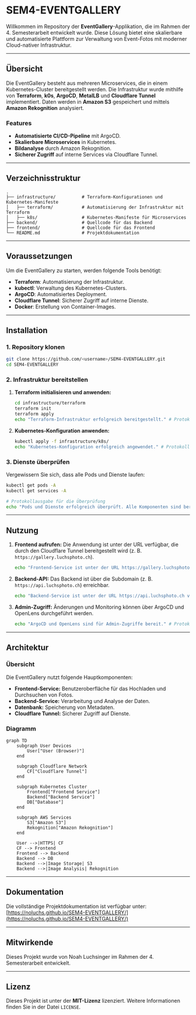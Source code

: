 # SEM4-EVENTGALLERY

Willkommen im Repository der **EventGallery**-Applikation, die im Rahmen der 4. Semesterarbeit entwickelt wurde. Diese Lösung bietet eine skalierbare und automatisierte Plattform zur Verwaltung von Event-Fotos mit moderner Cloud-nativer Infrastruktur.

---

## Übersicht

Die EventGallery besteht aus mehreren Microservices, die in einem Kubernetes-Cluster bereitgestellt werden. Die Infrastruktur wurde mithilfe von **Terraform**, **k0s**, **ArgoCD**, **MetalLB** und **Cloudflare Tunnel** implementiert. Daten werden in **Amazon S3** gespeichert und mittels **Amazon Rekognition** analysiert.

### Features
- **Automatisierte CI/CD-Pipeline** mit ArgoCD.
- **Skalierbare Microservices** in Kubernetes.
- **Bildanalyse** durch Amazon Rekognition.
- **Sicherer Zugriff** auf interne Services via Cloudflare Tunnel.

---

## Verzeichnisstruktur

```plaintext
.
├── infrastructure/          # Terraform-Konfigurationen und Kubernetes-Manifeste
│   ├── terraform/           # Automatisierung der Infrastruktur mit Terraform
│   ├── k8s/                 # Kubernetes-Manifeste für Microservices
├── backend/                 # Quellcode für das Backend
├── frontend/                # Quellcode für das Frontend
└── README.md                # Projektdokumentation
```

---

## Voraussetzungen

Um die EventGallery zu starten, werden folgende Tools benötigt:

- **Terraform**: Automatisierung der Infrastruktur.
- **kubectl**: Verwaltung des Kubernetes-Clusters.
- **ArgoCD**: Automatisiertes Deployment.
- **Cloudflare Tunnel**: Sicherer Zugriff auf interne Dienste.
- **Docker**: Erstellung von Container-Images.

---

## Installation

### 1. Repository klonen

```bash
git clone https://github.com/<username>/SEM4-EVENTGALLERY.git
cd SEM4-EVENTGALLERY
```

### 2. Infrastruktur bereitstellen

1. **Terraform initialisieren und anwenden:**
   ```bash
   cd infrastructure/terraform
   terraform init
   terraform apply
   echo "Terraform-Infrastruktur erfolgreich bereitgestellt." # Protokollausgabe
   ```

2. **Kubernetes-Konfiguration anwenden:**
   ```bash
   kubectl apply -f infrastructure/k8s/
   echo "Kubernetes-Konfiguration erfolgreich angewendet." # Protokollausgabe
   ```

### 3. Dienste überprüfen

Vergewissern Sie sich, dass alle Pods und Dienste laufen:

```bash
kubectl get pods -A
kubectl get services -A

# Protokollausgabe für die Überprüfung
echo "Pods und Dienste erfolgreich überprüft. Alle Komponenten sind bereit."
```

---

## Nutzung

1. **Frontend aufrufen:** Die Anwendung ist unter der URL verfügbar, die durch den Cloudflare Tunnel bereitgestellt wird (z. B. `https://gallery.luchsphoto.ch`).
   ```bash
   echo "Frontend-Service ist unter der URL https://gallery.luchsphoto.ch verfügbar." # Protokollausgabe
   ```

2. **Backend-API:** Das Backend ist über die Subdomain (z. B. `https://api.luchsphoto.ch`) erreichbar.
   ```bash
   echo "Backend-Service ist unter der URL https://api.luchsphoto.ch verfügbar." # Protokollausgabe
   ```

3. **Admin-Zugriff:** Änderungen und Monitoring können über ArgoCD und OpenLens durchgeführt werden.
   ```bash
   echo "ArgoCD und OpenLens sind für Admin-Zugriffe bereit." # Protokollausgabe
   ```

---

## Architektur

### Übersicht

Die EventGallery nutzt folgende Hauptkomponenten:
- **Frontend-Service:** Benutzeroberfläche für das Hochladen und Durchsuchen von Fotos.
- **Backend-Service:** Verarbeitung und Analyse der Daten.
- **Datenbank:** Speicherung von Metadaten.
- **Cloudflare Tunnel:** Sicherer Zugriff auf Dienste.

### Diagramm

```mermaid
graph TD
    subgraph User Devices
        User["User (Browser)"]
    end

    subgraph Cloudflare Network
        CF["Cloudflare Tunnel"]
    end

    subgraph Kubernetes Cluster
        Frontend["Frontend Service"]
        Backend["Backend Service"]
        DB["Database"]
    end

    subgraph AWS Services
        S3["Amazon S3"]
        Rekognition["Amazon Rekognition"]
    end

    User -->|HTTPS| CF
    CF --> Frontend
    Frontend --> Backend
    Backend --> DB
    Backend -->|Image Storage| S3
    Backend -->|Image Analysis| Rekognition
```

---

## Dokumentation

Die vollständige Projektdokumentation ist verfügbar unter:
[https://noluchs.github.io/SEM4-EVENTGALLERY/](https://noluchs.github.io/SEM4-EVENTGALLERY/)

---

## Mitwirkende

Dieses Projekt wurde von Noah Luchsinger im Rahmen der 4. Semesterarbeit entwickelt.

---

## Lizenz

Dieses Projekt ist unter der **MIT-Lizenz** lizenziert. Weitere Informationen finden Sie in der Datei `LICENSE`.
